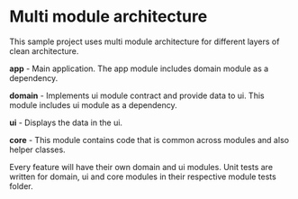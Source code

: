 # Multi module architecture
This sample project uses multi module architecture for different layers of clean architecture.

**app** - Main application. The app module includes domain module as a dependency.

**domain** - Implements ui module contract and provide data to ui. This module includes ui module as a dependency.

**ui** - Displays the data in the ui.

**core** - This module contains code that is common across modules and also helper classes.

Every feature will have their own domain and ui modules. Unit tests are written for domain, ui and core modules in their respective module tests folder.
